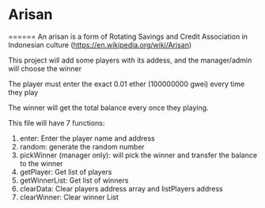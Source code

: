 # Arisan 
======
An arisan is a form of Rotating Savings and Credit Association in Indonesian culture (https://en.wikipedia.org/wiki/Arisan)

This project will add some players with its addess, and the manager/admin will choose the winner

The player must enter the exact 0.01 ether (100000000 gwei) every time they play

The winner will get the total balance every once they playing.

This file will have 7 functions:
1. enter: Enter the player name and address
2. random: generate the random number
3. pickWinner (manager only): will pick the winner and transfer the balance to the winner
4. getPlayer: Get list of players
5. getWinnerList: Get list of winners
6. clearData: Clear players address array and listPlayers address
7. clearWinner: Clear winner List 